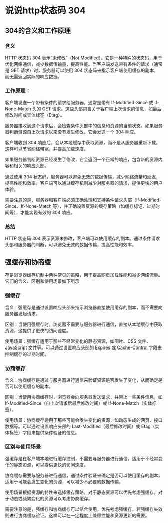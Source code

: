 # 说说http状态码 304

## 304的含义和工作原理

### 含义

HTTP 状态码 304 表示“未修改”（Not Modified）。它是一种特殊的状态码，用于优化网络通信，减少数据传输量，提高性能。当客户端发送带有条件的请求（通常是 GET 请求）时，服务器可以使用 304 状态码来指示客户端使用缓存的副本，而无需返回实际的响应数据。

### 工作原理：

客户端发送一个带有条件的请求给服务器，通常是带有 If-Modified-Since 或 If-None-Match 头的 GET 请求。这些头部包含关于客户端上次请求的信息，如最后修改时间或实体标签（Etag）。

服务器接收到这个请求后，会检查条件头部中的信息和资源的当前状态。如果服务器判断资源自上次请求以来没有发生修改，它会发送一个 304 响应。

客户端收到 304 响应后，会从本地缓存中获取资源，而不是从服务器重新下载。这样可以节省网络带宽，并提高加载速度。

如果服务器判断资源已经发生了修改，它会返回一个正常的响应，包含新的资源内容和相关的响应头部。

通过使用 304 状态码，服务器可以避免无效的数据传输，减少网络流量和延迟，提高性能和效率。客户端可以通过缓存机制减少对服务器的请求，提供更快的用户体验。

需要注意的是，服务器和客户端必须正确处理和支持条件请求头部（If-Modified-Since、If-None-Match 等），并正确设置资源的缓存策略（如缓存标记、过期时间等），才能实现有效的 304 响应。

### 总结

HTTP 状态码 304 表示资源未修改，客户端可以使用缓存的副本。通过条件请求头部和服务器的判断，可以避免无效的数据传输，提高性能和效率。


## 强缓存和协商缓

存是浏览器缓存机制中两种常见的策略，用于提高网页加载性能和减少网络流量。它们的含义、区别和使用场景如下所示

### 强缓存

含义：强缓存是通过设置响应头部来指示浏览器直接使用缓存的副本，而不需要向服务器发起请求。

区别：当使用强缓存时，浏览器不需要与服务器进行通信，直接从本地缓存中获取资源，这提供了更快的访问速度。

使用场景：强缓存适用于那些不经常变化的静态资源，如图片、CSS 文件、JavaScript 文件等。可以通过设置响应头部的 Expires 或 Cache-Control 字段来控制缓存的过期时间。

### 协商缓存

含义：协商缓存是通过与服务器进行通信来验证资源是否发生了变化，从而确定是否可以使用缓存的副本。

区别：当使用协商缓存时，浏览器会向服务器发送请求，并带上一些条件信息，如 If-Modified-Since（自上次请求后最后修改时间）或 If-None-Match（实体标签）。

使用场景：协商缓存适用于那些可能会发生变化的资源，如动态生成的网页、接口数据等。可以通过设置响应头部的 Last-Modified（最后修改时间）或 Etag（实体标签）字段来提供条件验证的信息。

### 区别与使用场景

强缓存是在客户端本地进行缓存控制，不需要与服务器进行通信，适用于不经常变化的静态资源，可以提供更快的访问速度。

协商缓存需要与服务器进行通信，通过条件验证来确定是否可以使用缓存的副本，适用于可能会发生变化的资源，可以减少不必要的数据传输。

使用场景根据资源的特性来选择缓存策略，对于静态资源可以优先考虑强缓存，对于动态或频繁变化的资源可以考虑协商缓存。

需要注意的是，强缓存和协商缓存可以结合使用，优先考虑强缓存，若强缓存失效则进行协商缓存验证。这样可以在一定程度上兼顾性能和资源更新的需要。